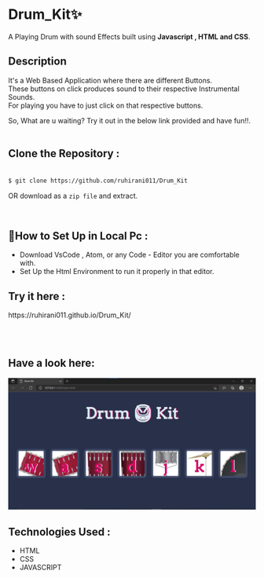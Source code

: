 # Drum_Kit✨
A Playing Drum with sound Effects built using <strong>Javascript , HTML and CSS</strong>.

<h2>Description</h2>

It's a Web Based Application where there are different Buttons. <br>
These buttons on click produces sound to their respective Instrumental Sounds.<br>
For playing you have to just click on that respective buttons.<br>

So, What are u waiting? Try it out in the below link provided and have fun!!. 
<br>
<br>

<h2>Clone the Repository :</h2>


```bash

$ git clone https://github.com/ruhirani011/Drum_Kit

 ```
OR download as a `zip file` and extract.


<br>
<h2>👀How to Set Up in Local Pc :</h2>

- Download VsCode , Atom, or any Code - Editor you are comfortable with.<br>
- Set Up the Html Environment to run it properly in that editor.




 
<h2>Try it here :</h2>
 https://ruhirani011.github.io/Drum_Kit/
 
 <br><br>

## Have a look here:
![](Drum.jpeg)

<h2>Technologies Used :</h2>


- HTML
- CSS
- JAVASCRIPT

<!-- //[click](hhtttps) -->
